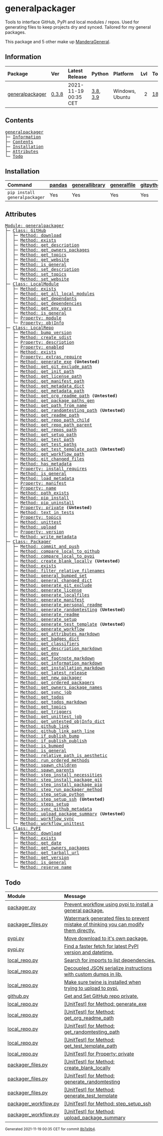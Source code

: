 # generalpackager
Tools to interface GitHub, PyPI and local modules / repos. Used for generating files to keep projects dry and synced. Tailored for my general packages.

This package and 5 other make up [ManderaGeneral](https://github.com/ManderaGeneral).

## Information
| Package                                                              | Ver                                                | Latest Release       | Python                                                                                                                   | Platform        |   Lvl | Todo                                                         | Tests   |
|:---------------------------------------------------------------------|:---------------------------------------------------|:---------------------|:-------------------------------------------------------------------------------------------------------------------------|:----------------|------:|:-------------------------------------------------------------|:--------|
| [generalpackager](https://github.com/ManderaGeneral/generalpackager) | [0.3.8](https://pypi.org/project/generalpackager/) | 2021-11-19 00:35 CET | [3.8](https://www.python.org/downloads/release/python-380/), [3.9](https://www.python.org/downloads/release/python-390/) | Windows, Ubuntu |     2 | [18](https://github.com/ManderaGeneral/generalpackager#Todo) | 92.4 %  |

## Contents
<pre>
<a href='#generalpackager'>generalpackager</a>
├─ <a href='#Information'>Information</a>
├─ <a href='#Contents'>Contents</a>
├─ <a href='#Installation'>Installation</a>
├─ <a href='#Attributes'>Attributes</a>
└─ <a href='#Todo'>Todo</a>
</pre>

## Installation
| Command                       | <a href='https://pypi.org/project/pandas'>pandas</a>   | <a href='https://pypi.org/project/generallibrary'>generallibrary</a>   | <a href='https://pypi.org/project/generalfile'>generalfile</a>   | <a href='https://pypi.org/project/gitpython'>gitpython</a>   | <a href='https://pypi.org/project/requests'>requests</a>   |
|:------------------------------|:-------------------------------------------------------|:-----------------------------------------------------------------------|:-----------------------------------------------------------------|:-------------------------------------------------------------|:-----------------------------------------------------------|
| `pip install generalpackager` | Yes                                                    | Yes                                                                    | Yes                                                              | Yes                                                          | Yes                                                        |

## Attributes
<pre>
<a href='https://github.com/ManderaGeneral/generalpackager/blob/8b7a9b4/generalpackager/__init__.py#L1'>Module: generalpackager</a>
├─ <a href='https://github.com/ManderaGeneral/generalpackager/blob/8b7a9b4/generalpackager/api/github.py#L1'>Class: GitHub</a>
│  ├─ <a href='https://github.com/ManderaGeneral/generalpackager/blob/8b7a9b4/generalpackager/api/github.py#L1'>Method: download</a>
│  ├─ <a href='https://github.com/ManderaGeneral/generalpackager/blob/8b7a9b4/generalpackager/api/github.py#L1'>Method: exists</a>
│  ├─ <a href='https://github.com/ManderaGeneral/generalpackager/blob/8b7a9b4/generalpackager/api/github.py#L1'>Method: get_description</a>
│  ├─ <a href='https://github.com/ManderaGeneral/generalpackager/blob/8b7a9b4/generalpackager/api/github.py#L1'>Method: get_owners_packages</a>
│  ├─ <a href='https://github.com/ManderaGeneral/generalpackager/blob/8b7a9b4/generalpackager/api/github.py#L1'>Method: get_topics</a>
│  ├─ <a href='https://github.com/ManderaGeneral/generalpackager/blob/8b7a9b4/generalpackager/api/github.py#L1'>Method: get_website</a>
│  ├─ <a href='https://github.com/ManderaGeneral/generalpackager/blob/8b7a9b4/generalpackager/api/shared.py#L1'>Method: is_general</a>
│  ├─ <a href='https://github.com/ManderaGeneral/generalpackager/blob/8b7a9b4/generalpackager/api/github.py#L1'>Method: set_description</a>
│  ├─ <a href='https://github.com/ManderaGeneral/generalpackager/blob/8b7a9b4/generalpackager/api/github.py#L1'>Method: set_topics</a>
│  └─ <a href='https://github.com/ManderaGeneral/generalpackager/blob/8b7a9b4/generalpackager/api/github.py#L1'>Method: set_website</a>
├─ <a href='https://github.com/ManderaGeneral/generalpackager/blob/8b7a9b4/generalpackager/api/local_module.py#L1'>Class: LocalModule</a>
│  ├─ <a href='https://github.com/ManderaGeneral/generalpackager/blob/8b7a9b4/generalpackager/api/local_module.py#L1'>Method: exists</a>
│  ├─ <a href='https://github.com/ManderaGeneral/generalpackager/blob/8b7a9b4/generalpackager/api/local_module.py#L1'>Method: get_all_local_modules</a>
│  ├─ <a href='https://github.com/ManderaGeneral/generalpackager/blob/8b7a9b4/generalpackager/api/local_module.py#L1'>Method: get_dependants</a>
│  ├─ <a href='https://github.com/ManderaGeneral/generalpackager/blob/8b7a9b4/generalpackager/api/local_module.py#L1'>Method: get_dependencies</a>
│  ├─ <a href='https://github.com/ManderaGeneral/generalpackager/blob/8b7a9b4/generalpackager/api/local_module.py#L1'>Method: get_env_vars</a>
│  ├─ <a href='https://github.com/ManderaGeneral/generalpackager/blob/8b7a9b4/generalpackager/api/shared.py#L1'>Method: is_general</a>
│  ├─ <a href='https://github.com/ManderaGeneral/generalpackager/blob/8b7a9b4/generalpackager/api/local_module.py#L1'>Property: module</a>
│  └─ <a href='https://github.com/ManderaGeneral/generalpackager/blob/8b7a9b4/generalpackager/api/local_module.py#L1'>Property: objInfo</a>
├─ <a href='https://github.com/ManderaGeneral/generalpackager/blob/8b7a9b4/generalpackager/api/local_repo.py#L1'>Class: LocalRepo</a>
│  ├─ <a href='https://github.com/ManderaGeneral/generalpackager/blob/8b7a9b4/generalpackager/api/local_repo.py#L1'>Method: bump_version</a>
│  ├─ <a href='https://github.com/ManderaGeneral/generalpackager/blob/8b7a9b4/generalpackager/api/local_repo.py#L1'>Method: create_sdist</a>
│  ├─ <a href='https://github.com/ManderaGeneral/generalpackager/blob/8b7a9b4/generalpackager/api/local_repo.py#L1'>Property: description</a>
│  ├─ <a href='https://github.com/ManderaGeneral/generalpackager/blob/8b7a9b4/generalpackager/api/local_repo.py#L1'>Property: enabled</a>
│  ├─ <a href='https://github.com/ManderaGeneral/generalpackager/blob/8b7a9b4/generalpackager/api/local_repo.py#L1'>Method: exists</a>
│  ├─ <a href='https://github.com/ManderaGeneral/generalpackager/blob/8b7a9b4/generalpackager/api/local_repo.py#L1'>Property: extras_require</a>
│  ├─ <a href='https://github.com/ManderaGeneral/generalpackager/blob/8b7a9b4/generalpackager/api/local_repo.py#L1'>Method: generate_exe</a> <b>(Untested)</b>
│  ├─ <a href='https://github.com/ManderaGeneral/generalpackager/blob/8b7a9b4/generalpackager/api/local_repo.py#L1'>Method: get_git_exclude_path</a>
│  ├─ <a href='https://github.com/ManderaGeneral/generalpackager/blob/8b7a9b4/generalpackager/api/local_repo.py#L1'>Method: get_init_path</a>
│  ├─ <a href='https://github.com/ManderaGeneral/generalpackager/blob/8b7a9b4/generalpackager/api/local_repo.py#L1'>Method: get_license_path</a>
│  ├─ <a href='https://github.com/ManderaGeneral/generalpackager/blob/8b7a9b4/generalpackager/api/local_repo.py#L1'>Method: get_manifest_path</a>
│  ├─ <a href='https://github.com/ManderaGeneral/generalpackager/blob/8b7a9b4/generalpackager/api/local_repo.py#L1'>Method: get_metadata_dict</a>
│  ├─ <a href='https://github.com/ManderaGeneral/generalpackager/blob/8b7a9b4/generalpackager/api/local_repo.py#L1'>Method: get_metadata_path</a>
│  ├─ <a href='https://github.com/ManderaGeneral/generalpackager/blob/8b7a9b4/generalpackager/api/local_repo.py#L1'>Method: get_org_readme_path</a> <b>(Untested)</b>
│  ├─ <a href='https://github.com/ManderaGeneral/generalpackager/blob/8b7a9b4/generalpackager/api/local_repo.py#L1'>Method: get_package_paths_gen</a>
│  ├─ <a href='https://github.com/ManderaGeneral/generalpackager/blob/8b7a9b4/generalpackager/api/local_repo.py#L1'>Method: get_path_from_name</a>
│  ├─ <a href='https://github.com/ManderaGeneral/generalpackager/blob/8b7a9b4/generalpackager/api/local_repo.py#L1'>Method: get_randomtesting_path</a> <b>(Untested)</b>
│  ├─ <a href='https://github.com/ManderaGeneral/generalpackager/blob/8b7a9b4/generalpackager/api/local_repo.py#L1'>Method: get_readme_path</a>
│  ├─ <a href='https://github.com/ManderaGeneral/generalpackager/blob/8b7a9b4/generalpackager/api/local_repo.py#L1'>Method: get_repo_path_child</a>
│  ├─ <a href='https://github.com/ManderaGeneral/generalpackager/blob/8b7a9b4/generalpackager/api/local_repo.py#L1'>Method: get_repo_path_parent</a>
│  ├─ <a href='https://github.com/ManderaGeneral/generalpackager/blob/8b7a9b4/generalpackager/api/local_repo.py#L1'>Method: get_repos_path</a>
│  ├─ <a href='https://github.com/ManderaGeneral/generalpackager/blob/8b7a9b4/generalpackager/api/local_repo.py#L1'>Method: get_setup_path</a>
│  ├─ <a href='https://github.com/ManderaGeneral/generalpackager/blob/8b7a9b4/generalpackager/api/local_repo.py#L1'>Method: get_test_path</a>
│  ├─ <a href='https://github.com/ManderaGeneral/generalpackager/blob/8b7a9b4/generalpackager/api/local_repo.py#L1'>Method: get_test_paths</a>
│  ├─ <a href='https://github.com/ManderaGeneral/generalpackager/blob/8b7a9b4/generalpackager/api/local_repo.py#L1'>Method: get_test_template_path</a> <b>(Untested)</b>
│  ├─ <a href='https://github.com/ManderaGeneral/generalpackager/blob/8b7a9b4/generalpackager/api/local_repo.py#L1'>Method: get_workflow_path</a>
│  ├─ <a href='https://github.com/ManderaGeneral/generalpackager/blob/8b7a9b4/generalpackager/api/local_repo.py#L1'>Method: git_changed_files</a>
│  ├─ <a href='https://github.com/ManderaGeneral/generalpackager/blob/8b7a9b4/generalpackager/api/local_repo.py#L1'>Method: has_metadata</a>
│  ├─ <a href='https://github.com/ManderaGeneral/generalpackager/blob/8b7a9b4/generalpackager/api/local_repo.py#L1'>Property: install_requires</a>
│  ├─ <a href='https://github.com/ManderaGeneral/generalpackager/blob/8b7a9b4/generalpackager/api/shared.py#L1'>Method: is_general</a>
│  ├─ <a href='https://github.com/ManderaGeneral/generalpackager/blob/8b7a9b4/generalpackager/api/local_repo.py#L1'>Method: load_metadata</a>
│  ├─ <a href='https://github.com/ManderaGeneral/generalpackager/blob/8b7a9b4/generalpackager/api/local_repo.py#L1'>Property: manifest</a>
│  ├─ <a href='https://github.com/ManderaGeneral/generalpackager/blob/8b7a9b4/generalpackager/api/local_repo.py#L1'>Property: name</a>
│  ├─ <a href='https://github.com/ManderaGeneral/generalpackager/blob/8b7a9b4/generalpackager/api/local_repo.py#L1'>Method: path_exists</a>
│  ├─ <a href='https://github.com/ManderaGeneral/generalpackager/blob/8b7a9b4/generalpackager/api/local_repo.py#L1'>Method: pip_install</a>
│  ├─ <a href='https://github.com/ManderaGeneral/generalpackager/blob/8b7a9b4/generalpackager/api/local_repo.py#L1'>Method: pip_uninstall</a>
│  ├─ <a href='https://github.com/ManderaGeneral/generalpackager/blob/8b7a9b4/generalpackager/api/local_repo.py#L1'>Property: private</a> <b>(Untested)</b>
│  ├─ <a href='https://github.com/ManderaGeneral/generalpackager/blob/8b7a9b4/generalpackager/api/local_repo.py#L1'>Method: text_in_tests</a>
│  ├─ <a href='https://github.com/ManderaGeneral/generalpackager/blob/8b7a9b4/generalpackager/api/local_repo.py#L1'>Property: topics</a>
│  ├─ <a href='https://github.com/ManderaGeneral/generalpackager/blob/8b7a9b4/generalpackager/api/local_repo.py#L1'>Method: unittest</a>
│  ├─ <a href='https://github.com/ManderaGeneral/generalpackager/blob/8b7a9b4/generalpackager/api/local_repo.py#L1'>Method: upload</a>
│  ├─ <a href='https://github.com/ManderaGeneral/generalpackager/blob/8b7a9b4/generalpackager/api/local_repo.py#L1'>Property: version</a>
│  └─ <a href='https://github.com/ManderaGeneral/generalpackager/blob/8b7a9b4/generalpackager/api/local_repo.py#L1'>Method: write_metadata</a>
├─ <a href='https://github.com/ManderaGeneral/generalpackager/blob/8b7a9b4/generalpackager/packager.py#L1'>Class: Packager</a>
│  ├─ <a href='https://github.com/ManderaGeneral/generalpackager/blob/8b7a9b4/generalpackager/packager_github.py#L1'>Method: commit_and_push</a>
│  ├─ <a href='https://github.com/ManderaGeneral/generalpackager/blob/8b7a9b4/generalpackager/packager_files.py#L1'>Method: compare_local_to_github</a>
│  ├─ <a href='https://github.com/ManderaGeneral/generalpackager/blob/8b7a9b4/generalpackager/packager_files.py#L1'>Method: compare_local_to_pypi</a>
│  ├─ <a href='https://github.com/ManderaGeneral/generalpackager/blob/8b7a9b4/generalpackager/packager_files.py#L1'>Method: create_blank_locally</a> <b>(Untested)</b>
│  ├─ <a href='https://github.com/ManderaGeneral/generalpackager/blob/8b7a9b4/generalpackager/packager.py#L1'>Method: exists</a>
│  ├─ <a href='https://github.com/ManderaGeneral/generalpackager/blob/8b7a9b4/generalpackager/packager_files.py#L1'>Method: filter_relative_filenames</a>
│  ├─ <a href='https://github.com/ManderaGeneral/generalpackager/blob/8b7a9b4/generalpackager/packager_relations.py#L1'>Method: general_bumped_set</a>
│  ├─ <a href='https://github.com/ManderaGeneral/generalpackager/blob/8b7a9b4/generalpackager/packager_relations.py#L1'>Method: general_changed_dict</a>
│  ├─ <a href='https://github.com/ManderaGeneral/generalpackager/blob/8b7a9b4/generalpackager/packager_files.py#L1'>Method: generate_git_exclude</a>
│  ├─ <a href='https://github.com/ManderaGeneral/generalpackager/blob/8b7a9b4/generalpackager/packager_files.py#L1'>Method: generate_license</a>
│  ├─ <a href='https://github.com/ManderaGeneral/generalpackager/blob/8b7a9b4/generalpackager/packager_files.py#L1'>Method: generate_localfiles</a>
│  ├─ <a href='https://github.com/ManderaGeneral/generalpackager/blob/8b7a9b4/generalpackager/packager_files.py#L1'>Method: generate_manifest</a>
│  ├─ <a href='https://github.com/ManderaGeneral/generalpackager/blob/8b7a9b4/generalpackager/packager_files.py#L1'>Method: generate_personal_readme</a>
│  ├─ <a href='https://github.com/ManderaGeneral/generalpackager/blob/8b7a9b4/generalpackager/packager_files.py#L1'>Method: generate_randomtesting</a> <b>(Untested)</b>
│  ├─ <a href='https://github.com/ManderaGeneral/generalpackager/blob/8b7a9b4/generalpackager/packager_files.py#L1'>Method: generate_readme</a>
│  ├─ <a href='https://github.com/ManderaGeneral/generalpackager/blob/8b7a9b4/generalpackager/packager_files.py#L1'>Method: generate_setup</a>
│  ├─ <a href='https://github.com/ManderaGeneral/generalpackager/blob/8b7a9b4/generalpackager/packager_files.py#L1'>Method: generate_test_template</a> <b>(Untested)</b>
│  ├─ <a href='https://github.com/ManderaGeneral/generalpackager/blob/8b7a9b4/generalpackager/packager_files.py#L1'>Method: generate_workflow</a>
│  ├─ <a href='https://github.com/ManderaGeneral/generalpackager/blob/8b7a9b4/generalpackager/packager_markdown.py#L1'>Method: get_attributes_markdown</a>
│  ├─ <a href='https://github.com/ManderaGeneral/generalpackager/blob/8b7a9b4/generalpackager/packager_markdown.py#L1'>Method: get_badges_dict</a>
│  ├─ <a href='https://github.com/ManderaGeneral/generalpackager/blob/8b7a9b4/generalpackager/packager_metadata.py#L1'>Method: get_classifiers</a>
│  ├─ <a href='https://github.com/ManderaGeneral/generalpackager/blob/8b7a9b4/generalpackager/packager_markdown.py#L1'>Method: get_description_markdown</a>
│  ├─ <a href='https://github.com/ManderaGeneral/generalpackager/blob/8b7a9b4/generalpackager/packager_workflow.py#L1'>Method: get_env</a>
│  ├─ <a href='https://github.com/ManderaGeneral/generalpackager/blob/8b7a9b4/generalpackager/packager_markdown.py#L1'>Method: get_footnote_markdown</a>
│  ├─ <a href='https://github.com/ManderaGeneral/generalpackager/blob/8b7a9b4/generalpackager/packager_markdown.py#L1'>Method: get_information_markdown</a>
│  ├─ <a href='https://github.com/ManderaGeneral/generalpackager/blob/8b7a9b4/generalpackager/packager_markdown.py#L1'>Method: get_installation_markdown</a>
│  ├─ <a href='https://github.com/ManderaGeneral/generalpackager/blob/8b7a9b4/generalpackager/packager_pypi.py#L1'>Method: get_latest_release</a>
│  ├─ <a href='https://github.com/ManderaGeneral/generalpackager/blob/8b7a9b4/generalpackager/packager_files.py#L1'>Method: get_new_packager</a>
│  ├─ <a href='https://github.com/ManderaGeneral/generalpackager/blob/8b7a9b4/generalpackager/packager_relations.py#L1'>Method: get_ordered_packagers</a>
│  ├─ <a href='https://github.com/ManderaGeneral/generalpackager/blob/8b7a9b4/generalpackager/packager_relations.py#L1'>Method: get_owners_package_names</a>
│  ├─ <a href='https://github.com/ManderaGeneral/generalpackager/blob/8b7a9b4/generalpackager/packager_workflow.py#L1'>Method: get_sync_job</a>
│  ├─ <a href='https://github.com/ManderaGeneral/generalpackager/blob/8b7a9b4/generalpackager/packager_markdown.py#L1'>Method: get_todos</a>
│  ├─ <a href='https://github.com/ManderaGeneral/generalpackager/blob/8b7a9b4/generalpackager/packager_markdown.py#L1'>Method: get_todos_markdown</a>
│  ├─ <a href='https://github.com/ManderaGeneral/generalpackager/blob/8b7a9b4/generalpackager/packager_metadata.py#L1'>Method: get_topics</a>
│  ├─ <a href='https://github.com/ManderaGeneral/generalpackager/blob/8b7a9b4/generalpackager/packager_workflow.py#L1'>Method: get_triggers</a>
│  ├─ <a href='https://github.com/ManderaGeneral/generalpackager/blob/8b7a9b4/generalpackager/packager_workflow.py#L1'>Method: get_unittest_job</a>
│  ├─ <a href='https://github.com/ManderaGeneral/generalpackager/blob/8b7a9b4/generalpackager/packager_relations.py#L1'>Method: get_untested_objInfo_dict</a>
│  ├─ <a href='https://github.com/ManderaGeneral/generalpackager/blob/8b7a9b4/generalpackager/packager_markdown.py#L1'>Method: github_link</a>
│  ├─ <a href='https://github.com/ManderaGeneral/generalpackager/blob/8b7a9b4/generalpackager/packager_markdown.py#L1'>Method: github_link_path_line</a>
│  ├─ <a href='https://github.com/ManderaGeneral/generalpackager/blob/8b7a9b4/generalpackager/packager_workflow.py#L1'>Method: if_publish_bump</a>
│  ├─ <a href='https://github.com/ManderaGeneral/generalpackager/blob/8b7a9b4/generalpackager/packager_workflow.py#L1'>Method: if_publish_publish</a>
│  ├─ <a href='https://github.com/ManderaGeneral/generalpackager/blob/8b7a9b4/generalpackager/packager_metadata.py#L1'>Method: is_bumped</a>
│  ├─ <a href='https://github.com/ManderaGeneral/generalpackager/blob/8b7a9b4/generalpackager/api/shared.py#L1'>Method: is_general</a>
│  ├─ <a href='https://github.com/ManderaGeneral/generalpackager/blob/8b7a9b4/generalpackager/packager_files.py#L1'>Method: relative_path_is_aesthetic</a>
│  ├─ <a href='https://github.com/ManderaGeneral/generalpackager/blob/8b7a9b4/generalpackager/packager_workflow.py#L1'>Method: run_ordered_methods</a>
│  ├─ <a href='https://github.com/ManderaGeneral/generalpackager/blob/8b7a9b4/generalpackager/packager.py#L1'>Method: spawn_children</a>
│  ├─ <a href='https://github.com/ManderaGeneral/generalpackager/blob/8b7a9b4/generalpackager/packager.py#L1'>Method: spawn_parents</a>
│  ├─ <a href='https://github.com/ManderaGeneral/generalpackager/blob/8b7a9b4/generalpackager/packager_workflow.py#L1'>Method: step_install_necessities</a>
│  ├─ <a href='https://github.com/ManderaGeneral/generalpackager/blob/8b7a9b4/generalpackager/packager_workflow.py#L1'>Method: step_install_package_git</a>
│  ├─ <a href='https://github.com/ManderaGeneral/generalpackager/blob/8b7a9b4/generalpackager/packager_workflow.py#L1'>Method: step_install_package_pip</a>
│  ├─ <a href='https://github.com/ManderaGeneral/generalpackager/blob/8b7a9b4/generalpackager/packager_workflow.py#L1'>Method: step_run_packager_method</a>
│  ├─ <a href='https://github.com/ManderaGeneral/generalpackager/blob/8b7a9b4/generalpackager/packager_workflow.py#L1'>Method: step_setup_python</a>
│  ├─ <a href='https://github.com/ManderaGeneral/generalpackager/blob/8b7a9b4/generalpackager/packager_workflow.py#L1'>Method: step_setup_ssh</a> <b>(Untested)</b>
│  ├─ <a href='https://github.com/ManderaGeneral/generalpackager/blob/8b7a9b4/generalpackager/packager_workflow.py#L1'>Method: steps_setup</a>
│  ├─ <a href='https://github.com/ManderaGeneral/generalpackager/blob/8b7a9b4/generalpackager/packager_github.py#L1'>Method: sync_github_metadata</a>
│  ├─ <a href='https://github.com/ManderaGeneral/generalpackager/blob/8b7a9b4/generalpackager/packager_workflow.py#L1'>Method: upload_package_summary</a> <b>(Untested)</b>
│  ├─ <a href='https://github.com/ManderaGeneral/generalpackager/blob/8b7a9b4/generalpackager/packager_workflow.py#L1'>Method: workflow_sync</a>
│  └─ <a href='https://github.com/ManderaGeneral/generalpackager/blob/8b7a9b4/generalpackager/packager_workflow.py#L1'>Method: workflow_unittest</a>
└─ <a href='https://github.com/ManderaGeneral/generalpackager/blob/8b7a9b4/generalpackager/api/pypi.py#L1'>Class: PyPI</a>
   ├─ <a href='https://github.com/ManderaGeneral/generalpackager/blob/8b7a9b4/generalpackager/api/pypi.py#L1'>Method: download</a>
   ├─ <a href='https://github.com/ManderaGeneral/generalpackager/blob/8b7a9b4/generalpackager/api/pypi.py#L1'>Method: exists</a>
   ├─ <a href='https://github.com/ManderaGeneral/generalpackager/blob/8b7a9b4/generalpackager/api/pypi.py#L1'>Method: get_date</a>
   ├─ <a href='https://github.com/ManderaGeneral/generalpackager/blob/8b7a9b4/generalpackager/api/pypi.py#L1'>Method: get_owners_packages</a>
   ├─ <a href='https://github.com/ManderaGeneral/generalpackager/blob/8b7a9b4/generalpackager/api/pypi.py#L1'>Method: get_tarball_url</a>
   ├─ <a href='https://github.com/ManderaGeneral/generalpackager/blob/8b7a9b4/generalpackager/api/pypi.py#L1'>Method: get_version</a>
   ├─ <a href='https://github.com/ManderaGeneral/generalpackager/blob/8b7a9b4/generalpackager/api/shared.py#L1'>Method: is_general</a>
   └─ <a href='https://github.com/ManderaGeneral/generalpackager/blob/8b7a9b4/generalpackager/api/pypi.py#L1'>Method: reserve_name</a>
</pre>

## Todo
| Module                                                                                                                                   | Message                                                                                                                                                                                                  |
|:-----------------------------------------------------------------------------------------------------------------------------------------|:---------------------------------------------------------------------------------------------------------------------------------------------------------------------------------------------------------|
| <a href='https://github.com/ManderaGeneral/generalpackager/blob/master/generalpackager/packager.py#L1'>packager.py</a>                   | <a href='https://github.com/ManderaGeneral/generalpackager/blob/master/generalpackager/packager.py#L4'>Prevent workflow using pypi to install a general package.</a>                                     |
| <a href='https://github.com/ManderaGeneral/generalpackager/blob/master/generalpackager/packager_files.py#L1'>packager_files.py</a>       | <a href='https://github.com/ManderaGeneral/generalpackager/blob/master/generalpackager/packager_files.py#L30'>Watermark generated files to prevent mistake of thinking you can modify them directly.</a> |
| <a href='https://github.com/ManderaGeneral/generalpackager/blob/master/generalpackager/api/pypi.py#L1'>pypi.py</a>                       | <a href='https://github.com/ManderaGeneral/generalpackager/blob/master/generalpackager/api/pypi.py#L11'>Move download to it's own package.</a>                                                           |
| <a href='https://github.com/ManderaGeneral/generalpackager/blob/master/generalpackager/api/pypi.py#L1'>pypi.py</a>                       | <a href='https://github.com/ManderaGeneral/generalpackager/blob/master/generalpackager/api/pypi.py#L65'>Find a faster fetch for latest PyPI version and datetime.</a>                                    |
| <a href='https://github.com/ManderaGeneral/generalpackager/blob/master/generalpackager/api/local_repo.py#L1'>local_repo.py</a>           | <a href='https://github.com/ManderaGeneral/generalpackager/blob/master/generalpackager/api/local_repo.py#L23'>Search for imports to list dependencies.</a>                                               |
| <a href='https://github.com/ManderaGeneral/generalpackager/blob/master/generalpackager/api/local_repo.py#L1'>local_repo.py</a>           | <a href='https://github.com/ManderaGeneral/generalpackager/blob/master/generalpackager/api/local_repo.py#L138'>Decoupled JSON serialize instructions with custom dumps in lib.</a>                       |
| <a href='https://github.com/ManderaGeneral/generalpackager/blob/master/generalpackager/api/local_repo.py#L1'>local_repo.py</a>           | <a href='https://github.com/ManderaGeneral/generalpackager/blob/master/generalpackager/api/local_repo.py#L206'>Make sure twine is installed when trying to upload to pypi.</a>                           |
| <a href='https://github.com/ManderaGeneral/generalpackager/blob/master/generalpackager/api/github.py#L1'>github.py</a>                   | <a href='https://github.com/ManderaGeneral/generalpackager/blob/master/generalpackager/api/github.py#L15'>Get and Set GitHub repo private.</a>                                                           |
| <a href='https://github.com/ManderaGeneral/generalpackager/blob/master/generalpackager/api/local_repo.py#L1'>local_repo.py</a>           | <a href='https://github.com/ManderaGeneral/generalpackager/blob/master/generalpackager/api/local_repo.py#L214'>[UnitTest] for Method: generate_exe</a>                                                   |
| <a href='https://github.com/ManderaGeneral/generalpackager/blob/master/generalpackager/api/local_repo.py#L1'>local_repo.py</a>           | <a href='https://github.com/ManderaGeneral/generalpackager/blob/master/generalpackager/api/local_repo.py#L143'>[UnitTest] for Method: get_org_readme_path</a>                                            |
| <a href='https://github.com/ManderaGeneral/generalpackager/blob/master/generalpackager/api/local_repo.py#L1'>local_repo.py</a>           | <a href='https://github.com/ManderaGeneral/generalpackager/blob/master/generalpackager/api/local_repo.py#L153'>[UnitTest] for Method: get_randomtesting_path</a>                                         |
| <a href='https://github.com/ManderaGeneral/generalpackager/blob/master/generalpackager/api/local_repo.py#L1'>local_repo.py</a>           | <a href='https://github.com/ManderaGeneral/generalpackager/blob/master/generalpackager/api/local_repo.py#L151'>[UnitTest] for Method: get_test_template_path</a>                                         |
| <a href='https://github.com/ManderaGeneral/generalpackager/blob/master/generalpackager/api/local_repo.py#L1'>local_repo.py</a>           | <a href='https://github.com/ManderaGeneral/generalpackager/blob/master/generalpackager/api/local_repo.py#L225'>[UnitTest] for Property: private</a>                                                      |
| <a href='https://github.com/ManderaGeneral/generalpackager/blob/master/generalpackager/packager_files.py#L1'>packager_files.py</a>       | <a href='https://github.com/ManderaGeneral/generalpackager/blob/master/generalpackager/packager_files.py#L60'>[UnitTest] for Method: create_blank_locally</a>                                            |
| <a href='https://github.com/ManderaGeneral/generalpackager/blob/master/generalpackager/packager_files.py#L1'>packager_files.py</a>       | <a href='https://github.com/ManderaGeneral/generalpackager/blob/master/generalpackager/packager_files.py#L276'>[UnitTest] for Method: generate_randomtesting</a>                                         |
| <a href='https://github.com/ManderaGeneral/generalpackager/blob/master/generalpackager/packager_files.py#L1'>packager_files.py</a>       | <a href='https://github.com/ManderaGeneral/generalpackager/blob/master/generalpackager/packager_files.py#L284'>[UnitTest] for Method: generate_test_template</a>                                         |
| <a href='https://github.com/ManderaGeneral/generalpackager/blob/master/generalpackager/packager_workflow.py#L1'>packager_workflow.py</a> | <a href='https://github.com/ManderaGeneral/generalpackager/blob/master/generalpackager/packager_workflow.py#L38'>[UnitTest] for Method: step_setup_ssh</a>                                               |
| <a href='https://github.com/ManderaGeneral/generalpackager/blob/master/generalpackager/packager_workflow.py#L1'>packager_workflow.py</a> | <a href='https://github.com/ManderaGeneral/generalpackager/blob/master/generalpackager/packager_workflow.py#L168'>[UnitTest] for Method: upload_package_summary</a>                                      |

<sup>
Generated 2021-11-19 00:35 CET for commit <a href='https://github.com/ManderaGeneral/generalpackager/commit/8b7a9b4'>8b7a9b4</a>.
</sup>

